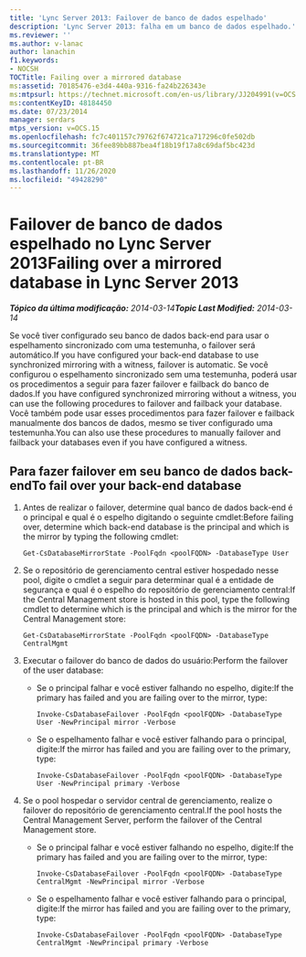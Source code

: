 ```yaml
---
title: 'Lync Server 2013: Failover de banco de dados espelhado'
description: 'Lync Server 2013: falha em um banco de dados espelhado.'
ms.reviewer: ''
ms.author: v-lanac
author: lanachin
f1.keywords:
- NOCSH
TOCTitle: Failing over a mirrored database
ms:assetid: 70185476-e3d4-440a-9316-fa24b226343e
ms:mtpsurl: https://technet.microsoft.com/en-us/library/JJ204991(v=OCS.15)
ms:contentKeyID: 48184450
ms.date: 07/23/2014
manager: serdars
mtps_version: v=OCS.15
ms.openlocfilehash: fc7c401157c79762f674721ca717296c0fe502db
ms.sourcegitcommit: 36fee89bb887bea4f18b19f17a8c69daf5bc423d
ms.translationtype: MT
ms.contentlocale: pt-BR
ms.lasthandoff: 11/26/2020
ms.locfileid: "49428290"
---
```

# <a name="failing-over-a-mirrored-database-in-lync-server-2013"></a><span data-ttu-id="e0e02-103">Failover de banco de dados espelhado no Lync Server 2013</span><span class="sxs-lookup"><span data-stu-id="e0e02-103">Failing over a mirrored database in Lync Server 2013</span></span>

<div data-xmlns="http://www.w3.org/1999/xhtml">

<div class="topic" data-xmlns="http://www.w3.org/1999/xhtml" data-msxsl="urn:schemas-microsoft-com:xslt" data-cs="https://msdn.microsoft.com/">

<div data-asp="https://msdn2.microsoft.com/asp">



</div>

<div id="mainSection">

<div id="mainBody"><span data-ttu-id="e0e02-104">

<span> </span></span><span class="sxs-lookup"><span data-stu-id="e0e02-104">

<span> </span></span></span>

<span data-ttu-id="e0e02-105">_**Tópico da última modificação:** 2014-03-14_</span><span class="sxs-lookup"><span data-stu-id="e0e02-105">_**Topic Last Modified:** 2014-03-14_</span></span>

<span data-ttu-id="e0e02-106">Se você tiver configurado seu banco de dados back-end para usar o espelhamento sincronizado com uma testemunha, o failover será automático.</span><span class="sxs-lookup"><span data-stu-id="e0e02-106">If you have configured your back-end database to use synchronized mirroring with a witness, failover is automatic.</span></span> <span data-ttu-id="e0e02-107">Se você configurou o espelhamento sincronizado sem uma testemunha, poderá usar os procedimentos a seguir para fazer failover e failback do banco de dados.</span><span class="sxs-lookup"><span data-stu-id="e0e02-107">If you have configured synchronized mirroring without a witness, you can use the following procedures to failover and failback your database.</span></span> <span data-ttu-id="e0e02-108">Você também pode usar esses procedimentos para fazer failover e failback manualmente dos bancos de dados, mesmo se tiver configurado uma testemunha.</span><span class="sxs-lookup"><span data-stu-id="e0e02-108">You can also use these procedures to manually failover and failback your databases even if you have configured a witness.</span></span>

<div>

## <a name="to-fail-over-your-back-end-database"></a><span data-ttu-id="e0e02-109">Para fazer failover em seu banco de dados back-end</span><span class="sxs-lookup"><span data-stu-id="e0e02-109">To fail over your back-end database</span></span>

1.  <span data-ttu-id="e0e02-110">Antes de realizar o failover, determine qual banco de dados back-end é o principal e qual é o espelho digitando o seguinte cmdlet:</span><span class="sxs-lookup"><span data-stu-id="e0e02-110">Before failing over, determine which back-end database is the principal and which is the mirror by typing the following cmdlet:</span></span>
    
        Get-CsDatabaseMirrorState -PoolFqdn <poolFQDN> -DatabaseType User

2.  <span data-ttu-id="e0e02-111">Se o repositório de gerenciamento central estiver hospedado nesse pool, digite o cmdlet a seguir para determinar qual é a entidade de segurança e qual é o espelho do repositório de gerenciamento central:</span><span class="sxs-lookup"><span data-stu-id="e0e02-111">If the Central Management store is hosted in this pool, type the following cmdlet to determine which is the principal and which is the mirror for the Central Management store:</span></span>
    
        Get-CsDatabaseMirrorState -PoolFqdn <poolFQDN> -DatabaseType CentralMgmt

3.  <span data-ttu-id="e0e02-112">Executar o failover do banco de dados do usuário:</span><span class="sxs-lookup"><span data-stu-id="e0e02-112">Perform the failover of the user database:</span></span>
    
      - <span data-ttu-id="e0e02-113">Se o principal falhar e você estiver falhando no espelho, digite:</span><span class="sxs-lookup"><span data-stu-id="e0e02-113">If the primary has failed and you are failing over to the mirror, type:</span></span>
        
            Invoke-CsDatabaseFailover -PoolFqdn <poolFQDN> -DatabaseType User -NewPrincipal mirror -Verbose
    
      - <span data-ttu-id="e0e02-114">Se o espelhamento falhar e você estiver falhando para o principal, digite:</span><span class="sxs-lookup"><span data-stu-id="e0e02-114">If the mirror has failed and you are failing over to the primary, type:</span></span>
        
            Invoke-CsDatabaseFailover -PoolFqdn <poolFQDN> -DatabaseType User -NewPrincipal primary -Verbose

4.  <span data-ttu-id="e0e02-115">Se o pool hospedar o servidor central de gerenciamento, realize o failover do repositório de gerenciamento central.</span><span class="sxs-lookup"><span data-stu-id="e0e02-115">If the pool hosts the Central Management Server, perform the failover of the Central Management store.</span></span>
    
      - <span data-ttu-id="e0e02-116">Se o principal falhar e você estiver falhando no espelho, digite:</span><span class="sxs-lookup"><span data-stu-id="e0e02-116">If the primary has failed and you are failing over to the mirror, type:</span></span>
        
            Invoke-CsDatabaseFailover -PoolFqdn <poolFQDN> -DatabaseType CentralMgmt -NewPrincipal mirror -Verbose
    
      - <span data-ttu-id="e0e02-117">Se o espelhamento falhar e você estiver falhando para o principal, digite:</span><span class="sxs-lookup"><span data-stu-id="e0e02-117">If the mirror has failed and you are failing over to the primary, type:</span></span>
        
            Invoke-CsDatabaseFailover -PoolFqdn <poolFQDN> -DatabaseType CentralMgmt -NewPrincipal primary -Verbose

<span data-ttu-id="e0e02-118"></div>

</div>

<span> </span>

</div>

</div>

</span><span class="sxs-lookup"><span data-stu-id="e0e02-118"></div>

</div>

<span> </span>

</div>

</div>

</span></span></div>

